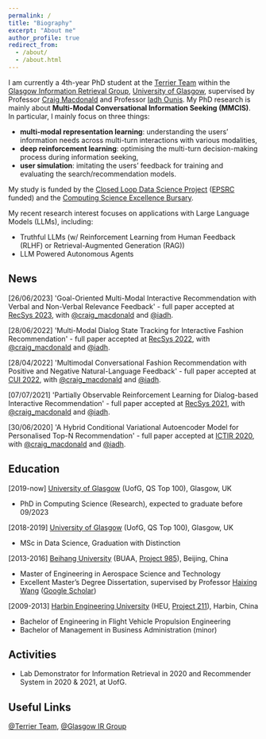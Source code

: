 ```yaml
---
permalink: /
title: "Biography"
excerpt: "About me"
author_profile: true
redirect_from: 
  - /about/
  - /about.html
---
```


I am currently a 4th-year PhD student at the [Terrier Team](http://terrierteam.dcs.gla.ac.uk/index.html) within the [Glasgow Information Retrieval Group](https://www.gla.ac.uk/schools/computing/research/researchsections/ida-section/informationretrieval/#), [University of Glasgow](https://www.gla.ac.uk/), supervised by Professor [Craig Macdonald](http://www.dcs.gla.ac.uk/~craigm/) and Professor [Iadh Ounis](http://www.dcs.gla.ac.uk/~ounis/).
My PhD research is mainly about **Multi-Modal Conversational Information Seeking (MMCIS)**. In particular, I mainly focus on three things:
- **multi-modal representation learning**: understanding the users’ information
needs across multi-turn interactions with various modalities,
- **deep reinforcement learning**: optimising the multi-turn decision-making
process during information seeking,
- **user simulation**: imitating the users’ feedback for training and evaluating
the search/recommendation models.

<!-- - **multi-modal**: adopting encoders for extracting the multimodal feature representations from both the system's recommendations and the users' feedback,
- **dialog management**: specialising state trackers for tracking/estimating the users' preferences over time and dialog/recommendation policies with reinforcement learning,
- **user simulator**: developing the simulation techniques for imitating the users' feedback for the purpose of training and evaluation. -->

My study is funded by the [Closed Loop Data Science Project](https://www.gla.ac.uk/schools/computing/research/researchsections/ida-section/closedloop/) ([EPSRC](https://gow.epsrc.ukri.org/NGBOViewGrant.aspx?GrantRef=EP/R018634/1) funded) and the [Computing Science Excellence Bursary](https://www.gla.ac.uk/scholarships/schoolofcomputingscienceinternationalexcellenceawards/).

My recent research interest focuses on applications with Large Language Models (LLMs), including: 
- Truthful LLMs (w/ Reinforcement Learning from Human Feedback (RLHF) or Retrieval-Augmented Generation (RAG))
- LLM Powered Autonomous Agents

News
------
[26/06/2023] 'Goal-Oriented Multi-Modal Interactive Recommendation with Verbal and Non-Verbal Relevance Feedback' - full paper accepted at [RecSys 2023](https://recsys.acm.org/recsys23/), with [@craig_macdonald](https://twitter.com/craig_macdonald) and [@iadh](https://twitter.com/iadh).

[28/06/2022] 'Multi-Modal Dialog State Tracking for Interactive Fashion Recommendation' - full paper accepted at [RecSys 2022](https://recsys.acm.org/recsys22/), with [@craig_macdonald](https://twitter.com/craig_macdonald) and [@iadh](https://twitter.com/iadh).

[28/04/2022] 'Multimodal Conversational Fashion Recommendation with Positive and Negative Natural-Language Feedback' - full paper accepted at [CUI 2022](https://www.conversationaluserinterfaces.org/2022/), with [@craig_macdonald](https://twitter.com/craig_macdonald) and [@iadh](https://twitter.com/iadh).

[07/07/2021] 'Partially Observable Reinforcement Learning for Dialog-based Interactive Recommendation' - full paper accepted at [RecSys 2021](https://recsys.acm.org/recsys21/), with [@craig_macdonald](https://twitter.com/craig_macdonald) and [@iadh](https://twitter.com/iadh).

[30/06/2020] 'A Hybrid Conditional Variational Autoencoder Model for Personalised Top-N Recommendation' - full paper accepted at [ICTIR 2020](https://ictir2020.org/), with [@craig_macdonald](https://twitter.com/craig_macdonald) and [@iadh](https://twitter.com/iadh).

Education
------
[2019-now]  [University of Glasgow](https://www.gla.ac.uk/) (UofG, QS Top 100), Glasgow, UK
- PhD in Computing Science (Research), expected to graduate before 09/2023

[2018-2019] [University of Glasgow](https://www.gla.ac.uk/) (UofG, QS Top 100), Glasgow, UK
- MSc in Data Science, Graduation with Distinction

[2013-2016] [Beihang University](https://ev.buaa.edu.cn/) (BUAA, [Project 985](https://en.wikipedia.org/wiki/Project_985)), Beijing, China
- Master of Engineering in Aerospace Science and Technology
- Excellent Master’s Degree Dissertation, supervised by Professor [Haixing Wang](http://www.sa.buaa.edu.cn/info/1150/6863.htm) ([Google Scholar](https://scholar.google.com/citations?user=8tWY8XAAAAAJ&hl=en))

[2009-2013] [Harbin Engineering University](https://english.hrbeu.edu.cn/) (HEU, [Project 211](https://en.wikipedia.org/wiki/Project_211)), Harbin, China
- Bachelor of Engineering in Flight Vehicle Propulsion Engineering
- Bachelor of Management in Business Administration (minor)

Activities
------
- Lab Demonstrator for Information Retrieval in 2020 and Recommender System in 2020 & 2021, at UofG.

Useful Links
------
[@Terrier Team](https://twitter.com/terrierteam), [@Glasgow IR Group](https://twitter.com/IR_Glasgow)
